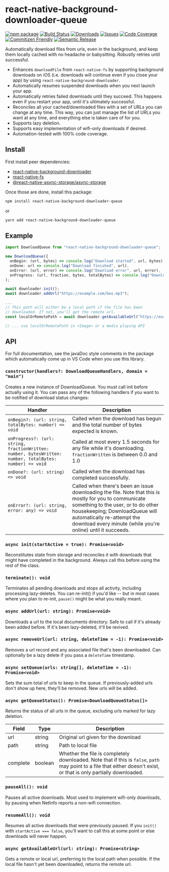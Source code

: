 # react-native-background-downloader-queue

[![npm package][npm-img]][npm-url]
[![Build Status][build-img]][build-url]
[![Downloads][downloads-img]][downloads-url]
[![Issues][issues-img]][issues-url]
[![Code Coverage][codecov-img]][codecov-url]
[![Commitizen Friendly][commitizen-img]][commitizen-url]
[![Semantic Release][semantic-release-img]][semantic-release-url]

Automatically download files from urls, even in the background, and keep them locally cached with no headache or babysitting. Robustly retries until successful.
* Enhances `downloadFile` from `react-native-fs` by supporting background downloads on iOS (i.e. downloads will continue even if you close your app) by using `react-native-background-downloader`.
* Automatically resumes suspended downloads when you next launch your app.
* Automatically retries failed downloads until they succeed. This happens even if you restart your app, until it's ultimately successful.
* Reconciles all your cached/downloaded files with a set of URLs you can change at any time. This way, you can just manage the list of URLs you want at any time, and everything else is taken care of for you.
* Supports lazy deletion.
* Supports easy implementation of wifi-only downloads if desired.
* Automation-tested with 100% code coverage.

## Install

First install peer dependencies:
* [react-native-background-downloader](https://github.com/kesha-antonov/react-native-background-downloader#readme)
* [react-native-fs](https://github.com/itinance/react-native-fs#readme)
* [@react-native-async-storage/async-storage](https://github.com/react-native-async-storage/async-storage#readme)

Once those are done, install this package:

```bash
npm install react-native-background-downloader-queue
```
or
```bash
yarn add react-native-background-downloader-queue
```

## Example

```Typescript
import DownloadQueue from "react-native-background-downloader-queue";

new DownloadQueue({
  onBegin: (url, bytes) => console.log("Download started", url, bytes),
  onDone: url => console.log("Download finished", url),
  onError: (url, error) => console.log("Download error", url, error),
  onProgress: (url, fraction, bytes, totalBytes) => console.log("Download progress", url, fraction, bytes, totalBytes)
);

await downloader.init();
await downloader.addUrl("https://example.com/boo.mp3");

...
// This path will either be a local path if the file has been 
// downloaded. If not, you'll get the remote url.
const localOrRemotePath = await downloader.getAvailableUrl("https://example.com/boo.mp3");

// ... use localOrRemotePath in <Image> or a media playing API
```

## API

For full documentation, see the javaDoc style comments in the package which automatically come up in VS Code when you use this library.

### `constructor(handlers?: DownloadQueueHandlers, domain = "main")`

Creates a new instance of DownloadQueue. You must call init before actually using it. You can pass any of the following handlers if you want to be notified
of download status changes:

| Handler | Description |
|---|---|
|`onBegin?: (url: string, totalBytes: number) => void` | Called when the download has begun and the total number of bytes expected is known.|
|`onProgress?: (url: string, fractionWritten: number, bytesWritten: number, totalBytes: number) => void` | Called at most every 1.5 seconds for any file while it's downloading. `fractionWritten` is between 0.0 and 1.0|
|`onDone?: (url: string) => void`| Called when the download has completed successfully.|
|`onError?: (url: string, error: any) => void`| Called when there's been an issue downloading the file. Note that this is mostly for you to communicate something to the user, or to do other housekeeping; DownloadQueue will automatically re-attempt the download every minute (while you're online) until it succeeds.|

### `async init(startActive = true): Promise<void>`

Reconstitutes state from storage and reconciles it with downloads that might have completed in the background. Always call this before using the rest of the class.

### `terminate(): void`

Terminates all pending downloads and stops all activity, including
processing lazy-deletes. You can re-init() if you'd like -- but in most cases where you plan to re-init, `pause()` might be what you really meant.

### `async addUrl(url: string): Promise<void>`

Downloads a url to the local documents directory. Safe to call if it's already been added before. If it's been lazy-deleted, it'll be revived.

### `async removeUrl(url: string, deleteTime = -1): Promise<void>`

Removes a url record and any associated file that's been downloaded. Can optionally be a lazy delete if you pass a `deleteTime` timestamp.

### `async setQueue(urls: string[], deleteTime = -1): Promise<void>`

Sets the sum total of urls to keep in the queue. If previously-added urls don't show up here, they'll be removed. New urls will be added.

### `async getQueueStatus(): Promise<DownloadQueueStatus[]>`

Returns the status of all urls in the queue, excluding urls marked for lazy deletion.

| Field | Type | Description  |
|---|---|---|
| url | string  | Original url given for the download |
| path  | string  | Path to local file |
| complete | boolean | Whether the file is completely downloaded. Note that if this is `false`, `path` may point to a file that either doesn't exist, or that is only partially downloaded. |

### `pauseAll(): void`

Pauses all active downloads. Most used to implement wifi-only downloads, by pausing when NetInfo reports a non-wifi connection.

### `resumeAll(): void`

Resumes all active downloads that were previously paused. If you `init()` with `startActive === false`, you'll want to call this at some point or else downloads will never happen.

### `async getAvailableUrl(url: string): Promise<string>`

Gets a remote or local url, preferring to the local path when possible. If the local file hasn't yet been downloaded, returns the remote url.


[build-img]:https://github.com/fivecar/react-native-background-downloader-queue/actions/workflows/release.yml/badge.svg
[build-url]:https://github.com/fivecar/react-native-background-downloader-queue/actions/workflows/release.yml
[downloads-img]:https://img.shields.io/npm/dt/react-native-background-downloader-queue
[downloads-url]:https://www.npmtrends.com/react-native-background-downloader-queue
[npm-img]:https://img.shields.io/npm/v/react-native-background-downloader-queue
[npm-url]:https://www.npmjs.com/package/react-native-background-downloader-queue
[issues-img]:https://img.shields.io/github/issues/fivecar/react-native-background-downloader-queue
[issues-url]:https://github.com/fivecar/react-native-background-downloader-queue/issues
[codecov-img]:https://codecov.io/gh/fivecar/react-native-background-downloader-queue/branch/main/graph/badge.svg
[codecov-url]:https://codecov.io/gh/fivecar/react-native-background-downloader-queue
[semantic-release-img]:https://img.shields.io/badge/%20%20%F0%9F%93%A6%F0%9F%9A%80-semantic--release-e10079.svg
[semantic-release-url]:https://github.com/semantic-release/semantic-release
[commitizen-img]:https://img.shields.io/badge/commitizen-friendly-brightgreen.svg
[commitizen-url]:http://commitizen.github.io/cz-cli/
